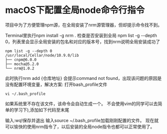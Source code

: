 # macOS下配置全局node命令行指令

项目中为了方便管理npm源，在全局安装了nrm源管理器，但却提示命令找不到。

Terminal里执行npm install -g nrm .
检查是否安装到全局 npm list -g --depth 0，列表里会显示全局安装的包名和对应的版本号，找到nrm说明全局安装成功了


```
npm list -g --depth 0
/usr/local/Cellar/node/10.9.0/lib
├── cnpm@6.0.0
├── mocha@5.2.0
└── nrm@1.0.2
```

此时执行nrm add {仓库地址} 会提示command not found，出现该问题的原因是没有配置环境变量，解决方案:
打开bash_profile文件  

```
vi ~/.bash_profile
```

如果系统里不存在该文件，该命令会自动生成一个。
不会使用vim的同学可以去简单的学习下),添加如下代码至末尾


输入:wq!保存并退出
输入source ~/.bash_profile加载刚刚配置的文件。
现在就可以愉快的使用nrm指令了，以后安装的全局node指令也都可以正常使用了。